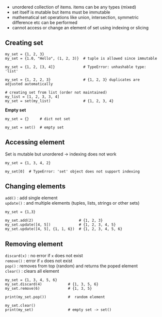 * unordered collection of items. items can be any types (mixed)
* set itself is mutable but items must be immutable
* mathematical set operations like union, intersection, symmetric difference etc can be performed
* cannot access or change an element of set using indexing or slicing

## Creating set
```
my_set = {1, 2, 3}
my_set = {1.0, "Hello", (1, 2, 3)}  # tuple is allowed since immutable

my_set = {1, 2, [3, 4]}             # TypeError: unhashable type: 'list'

my_set = {1, 2, 2, 3}               # {1, 2, 3} duplicates are adjusted automatically

# creating set from list (order not maintained)
my_list = [1, 2, 3, 3, 4]
my_set = set(my_list)               # {1, 2, 3, 4}
```

**Empty set**
```
my_set = {}     # dict not set

my_set = set()  # empty set
```

## Accessing element
Set is mutable but unordered -> indexing does not work
```
my_set = {1, 3, 4, 2}

my_set[0]  # TypeError: 'set' object does not support indexing
```

## Changing elements
`add()` : add single element    
`update()` : and multiple elements (tuples, lists, strings or other sets)
```
my_set = {1,3}

my_set.add(2)                     # {1, 2, 3}
my_set.update([4, 5])             # {1, 2, 3, 4, 5}
my_set.update([4, 5], {1, 1, 6})  # {1, 2, 3, 4, 5, 6}

```

## Removing element
`discard(x)` : no error if `x` does not exist    
`remove()` : error if `x` does not exist    
`pop()` : removes from top (random) and returns the poped element    
`clear()` : clears all element
```
my_set = {1, 3, 4, 5, 6}
my_set.discard(4)            # {1, 3, 5, 6}
my_set.remove(6)             # {1, 3, 5}

print(my_set.pop())          #  random element

my_set.clear()
print(my_set)                # empty set -> set()
```
